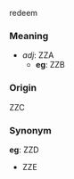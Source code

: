 redeem
### Meaning
+ _adj_: ZZA
    + __eg__: ZZB

### Origin

ZZC

### Synonym

__eg__: ZZD

+ ZZE


